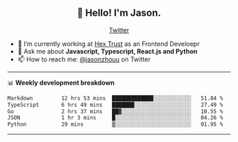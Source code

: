 <h2 align="center">👋 Hello! I'm Jason.</h2>
<p align="center">
  <a href="https://twitter.com/jasonzhouu">Twitter</a>
</p>


- 🔭 I’m currently working at [Hex Trust](https://hextrust.com/) as an Frontend Develoepr
- 💬 Ask me about **Javascript, Typescript, React.js and Python**
- 📫 How to reach me: [@jasonzhouu](https://twitter.com/jasonzhouu) on Twitter

-------

📊 **Weekly development breakdown**
<!--START_SECTION:waka-->

```txt
Markdown         12 hrs 53 mins  █████████████░░░░░░░░░░░░   51.84 %
TypeScript       6 hrs 49 mins   ███████░░░░░░░░░░░░░░░░░░   27.49 %
Go               2 hrs 37 mins   ██▓░░░░░░░░░░░░░░░░░░░░░░   10.55 %
JSON             1 hr 3 mins     █░░░░░░░░░░░░░░░░░░░░░░░░   04.26 %
Python           29 mins         ▒░░░░░░░░░░░░░░░░░░░░░░░░   01.95 %
```

<!--END_SECTION:waka-->

-------
